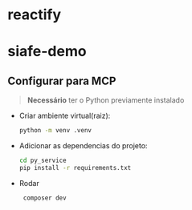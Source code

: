 # reactify
 
# siafe-demo
## Configurar para MCP

>**Necessário** ter o Python previamente instalado

- Criar ambiente virtual(raiz):

   ```bash
   python -m venv .venv
   ```
   
- Adicionar as dependencias do projeto:

   ```bash
   cd py_service
   pip install -r requirements.txt
   ```
- Rodar
   ```bash
    composer dev
   ```
